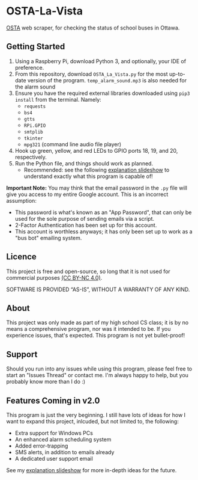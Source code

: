 # OSTA-La-Vista
[OSTA](http://www.ottawaschoolbus.ca/) web scraper, for checking the status of school buses in Ottawa.

## Getting Started
1. Using a Raspberry Pi, download Python 3, and optionally, your IDE of preference. 
2. From this repository, download `OSTA_La_Vista.py` for the most up-to-date version of the program. `temp_alarm_sound.mp3` is also needed for the alarm sound
3. Ensure you have the required external libraries downloaded using `pip3 install` from the terminal. Namely:
   - `requests`
   - `bs4`
   - `gtts`
   - `RPi.GPIO`
   - `smtplib`
   - `tkinter`
   - `mpg321` (command line audio file player)
5. Hook up green, yellow, and red LEDs to GPIO ports 18, 19, and 20, respectively.
6. Run the Python file, and things should work as planned.
   - Recommended: see the following [explanation slideshow](https://docs.google.com/presentation/d/1XV7Bb-6rav0R7EuzITrXO-rq_EEMCxDK4tkTRmWyCxw/edit?usp=sharing) to understand exactly what this program is capable of!

**Important Note:** You may think that the email password in the `.py` file will give you access to my entire Google account. This is an incorrect assumption:
- This password is what's known as an "App Password", that can only be used for the sole purpose of sending emails via a script.
- 2-Factor Authentication has been set up for this account.
- This account is worthless anyways; it has only been set up to work as a "bus bot" emailing system.

## Licence
This project is free and open-source, so long that it is not used for commercial purposes [(CC BY-NC 4.0)](https://creativecommons.org/licenses/by-nc/4.0/).

SOFTWARE IS PROVIDED “AS-IS”, WITHOUT A WARRANTY OF ANY KIND.

## About
This project was only made as part of my high school CS class; it is by no means a comprehensive program, nor was it intended to be.
If you experience issues, that's expected. This program is not yet bullet-proof!

## Support
Should you run into any issues while using this program, please feel free to start an "Issues Thread" or contact me. I'm always happy to help, but you probably know more than I do :)

## Features Coming in v2.0
This program is just the very beginning. I still have lots of ideas for how I want to expand this project, inlcuded, but not limited to, the following:
- Extra support for Windows PCs
- An enhanced alarm scheduling system
- Added error-trapping
- SMS alerts, in addition to emails already
- A dedicated user support email

See my [explanation slideshow](https://docs.google.com/presentation/d/1XV7Bb-6rav0R7EuzITrXO-rq_EEMCxDK4tkTRmWyCxw/edit?usp=sharing) for more in-depth ideas for the future.
